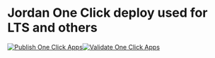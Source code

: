 # Jordan One Click deploy used for LTS and others

[![Publish One Click Apps](https://github.com/Jordan-Hall/caprover-one-click-apps/actions/workflows/deploy.yml/badge.svg)](https://github.com/Jordan-Hall/caprover-one-click-apps/actions/workflows/deploy.yml)[![Validate One Click Apps](https://github.com/Jordan-Hall/caprover-one-click-apps/actions/workflows/validate_apps.yml/badge.svg)](https://github.com/Jordan-Hall/caprover-one-click-apps/actions/workflows/validate_apps.yml)